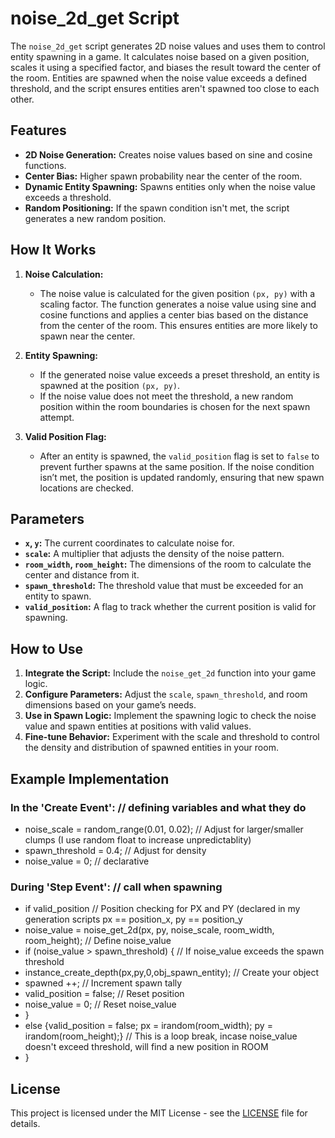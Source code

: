 # noise_2d_get Script

The `noise_2d_get` script generates 2D noise values and uses them to control entity spawning in a game. It calculates noise based on a given position, scales it using a specified factor, and biases the result toward the center of the room. Entities are spawned when the noise value exceeds a defined threshold, and the script ensures entities aren't spawned too close to each other.

## Features

- **2D Noise Generation:** Creates noise values based on sine and cosine functions.
- **Center Bias:** Higher spawn probability near the center of the room.
- **Dynamic Entity Spawning:** Spawns entities only when the noise value exceeds a threshold.
- **Random Positioning:** If the spawn condition isn't met, the script generates a new random position.

## How It Works

1. **Noise Calculation:** 
   - The noise value is calculated for the given position `(px, py)` with a scaling factor. The function generates a noise value using sine and cosine functions and applies a center bias based on the distance from the center of the room. This ensures entities are more likely to spawn near the center.

2. **Entity Spawning:**
   - If the generated noise value exceeds a preset threshold, an entity is spawned at the position `(px, py)`.
   - If the noise value does not meet the threshold, a new random position within the room boundaries is chosen for the next spawn attempt.

3. **Valid Position Flag:**
   - After an entity is spawned, the `valid_position` flag is set to `false` to prevent further spawns at the same position. If the noise condition isn’t met, the position is updated randomly, ensuring that new spawn locations are checked.

## Parameters

- **`x`, `y`:** The current coordinates to calculate noise for.
- **`scale`:** A multiplier that adjusts the density of the noise pattern.
- **`room_width`, `room_height`:** The dimensions of the room to calculate the center and distance from it.
- **`spawn_threshold`:** The threshold value that must be exceeded for an entity to spawn.
- **`valid_position`:** A flag to track whether the current position is valid for spawning.

## How to Use

1. **Integrate the Script:** Include the `noise_get_2d` function into your game logic.
2. **Configure Parameters:** Adjust the `scale`, `spawn_threshold`, and room dimensions based on your game’s needs.
3. **Use in Spawn Logic:** Implement the spawning logic to check the noise value and spawn entities at positions with valid values.
4. **Fine-tune Behavior:** Experiment with the scale and threshold to control the density and distribution of spawned entities in your room.

## Example Implementation


### In the **'Create Event'**: // defining variables and what they do

- noise_scale = random_range(0.01, 0.02); // Adjust for larger/smaller clumps (I use random float to increase unpredictablity)
- spawn_threshold = 0.4; // Adjust for density
- noise_value = 0; // declarative



### During **'Step Event'**: // call when spawning

- if valid_position  // Position checking for PX and PY (declared in my generation scripts px == position_x, py == position_y
- noise_value = noise_get_2d(px, py, noise_scale, room_width, room_height); // Define noise_value
- if (noise_value > spawn_threshold) { // If noise_value exceeds the spawn threshold
- instance_create_depth(px,py,0,obj_spawn_entity); // Create your object
- spawned ++; // Increment spawn tally
- valid_position = false; // Reset position
- noise_value = 0; // Reset noise_value
- }
- else {valid_position = false; px = irandom(room_width); py = irandom(room_height);} // This is a loop break, incase noise_value doesn't exceed threshold, will find a new position in ROOM
- }




## License

This project is licensed under the MIT License - see the [LICENSE](LICENSE) file for details.

